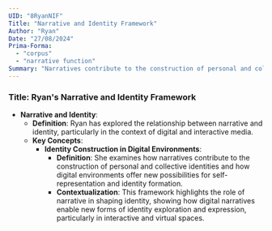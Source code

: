 ```yaml
---
UID: "8RyanNIF"
Title: "Narrative and Identity Framework"
Author: "Ryan"
Date: "27/08/2024"
Prima-Forma:
  - "corpus"
  - "narrative function"
Summary: "Narratives contribute to the construction of personal and collective identities and how digital environments offer new possibillities for self-representation and identity formation."
---
```


### Title: **Ryan's Narrative and Identity Framework**
- **Narrative and Identity**:
  - **Definition**: Ryan has explored the relationship between narrative and identity, particularly in the context of digital and interactive media.
  - **Key Concepts**:
    - **Identity Construction in Digital Environments**:
      - **Definition**: She examines how narratives contribute to the construction of personal and collective identities and how digital environments offer new possibilities for self-representation and identity formation.
      - **Contextualization**: This framework highlights the role of narrative in shaping identity, showing how digital narratives enable new forms of identity exploration and expression, particularly in interactive and virtual spaces.